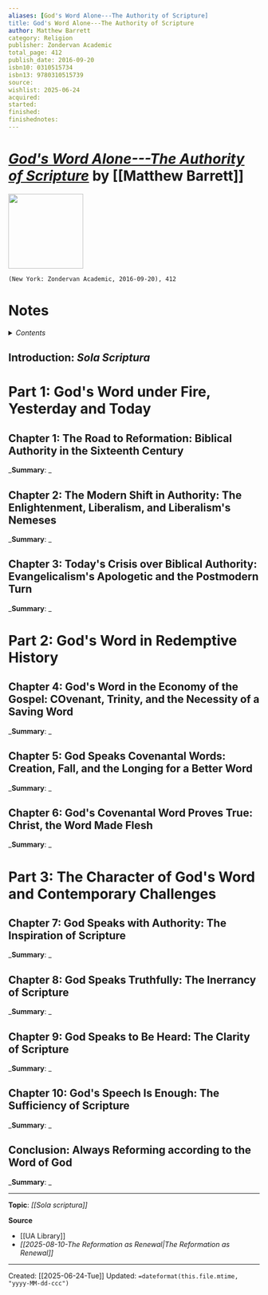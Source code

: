 ```yaml
---
aliases: [God's Word Alone---The Authority of Scripture]
title: God's Word Alone---The Authority of Scripture
author: Matthew Barrett
category: Religion
publisher: Zondervan Academic
total_page: 412
publish_date: 2016-09-20
isbn10: 0310515734
isbn13: 9780310515739
source: 
wishlist: 2025-06-24
acquired: 
started: 
finished: 
finishednotes: 
---
```

# *[God's Word Alone---The Authority of Scripture]()* by [[Matthew Barrett]]

<img src="http://books.google.com/books/content?id=ABDxCgAAQBAJ&printsec=frontcover&img=1&zoom=1&edge=curl&source=gbs_api" width=150>

`(New York: Zondervan Academic, 2016-09-20), 412`

# Notes

<details>
 <summary><i>Contents</i></summary>
<!-- MarkdownTOC autolink="true" -->

<!-- /MarkdownTOC -->
</details>

## Introduction: *Sola Scriptura*


# Part 1: God's Word under Fire, Yesterday and Today
## Chapter 1: The Road to Reformation: Biblical Authority in the Sixteenth Century
_**Summary**: _



## Chapter 2: The Modern Shift in Authority: The Enlightenment, Liberalism, and Liberalism's Nemeses
_**Summary**: _



## Chapter 3: Today's Crisis over Biblical Authority: Evangelicalism's Apologetic and the Postmodern Turn 
_**Summary**: _



# Part 2: God's Word in Redemptive History
## Chapter 4: God's Word in the Economy of the Gospel: COvenant, Trinity, and the Necessity of a Saving Word
_**Summary**: _



## Chapter 5: God Speaks Covenantal Words: Creation, Fall, and the Longing for a Better Word
_**Summary**: _



## Chapter 6: God's Covenantal Word Proves True: Christ, the Word Made Flesh
_**Summary**: _



# Part 3: The Character of God's Word and Contemporary Challenges
## Chapter 7: God Speaks with Authority: The Inspiration of Scripture
_**Summary**: _



## Chapter 8: God Speaks Truthfully: The Inerrancy of Scripture
_**Summary**: _



## Chapter 9: God Speaks to Be Heard: The Clarity of Scripture
_**Summary**: _



## Chapter 10: God's Speech Is Enough: The Sufficiency of Scripture
_**Summary**: _



## Conclusion: Always Reforming according to the Word of God
_**Summary**: _



--- 
**Topic**: *[[Sola scriptura]]*

**Source**
- [[UA Library]]
- *[[2025-08-10-The Reformation as Renewal|The Reformation as Renewal]]*
 ---
Created: [[2025-06-24-Tue]]
Updated: `=dateformat(this.file.mtime, "yyyy-MM-dd-ccc")`